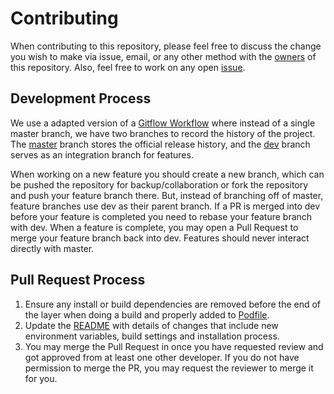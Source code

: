# Contributing

When contributing to this repository, please feel free to discuss the change you wish to make via issue,
email, or any other method with the [owners](https://github.com/orgs/DiscordTime/people) of this repository. Also, feel free to work on any open [issue](https://github.com/DiscordTime/sticky-sessions-ios/issues).

## Development Process

We use a adapted version of a [Gitflow Workflow](https://www.atlassian.com/git/tutorials/comparing-workflows/gitflow-workflow) where instead of a single master branch, we have two branches to record the history of the project. The [master](https://github.com/DiscordTime/sticky-sessions-ios/tree/master) branch stores the official release history, and the [dev](https://github.com/DiscordTime/sticky-sessions-ios/tree/dev) branch serves as an integration branch for features.

When working on a new feature you should create a new branch, which can be pushed the repository for backup/collaboration or fork the repository and push your feature branch there. But, instead of branching off of master, feature branches use dev as their parent branch. If a PR is merged into dev before your feature is completed you need to rebase your feature branch with dev. When a feature is complete, you may open a Pull Request to merge your feature branch back into dev. Features should never interact directly with master.

## Pull Request Process

1. Ensure any install or build dependencies are removed before the end of the layer when doing a 
   build and properly added to [Podfile](Podfile).
2. Update the [README](README.md) with details of changes that include new environment 
   variables, build settings and installation process.
3. You may merge the Pull Request in once you have requested review and got approved from at least one other developer.
    If you do not have permission to merge the PR, you may request the reviewer to merge it for you.
